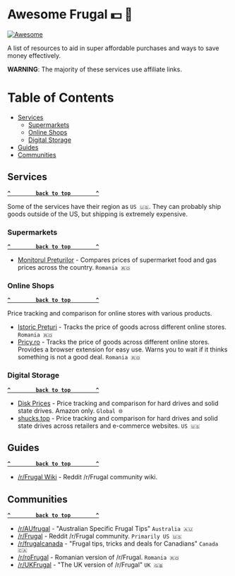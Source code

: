 # Awesome Frugal 💵 🤑 <!-- omit in toc -->

[![Awesome](https://awesome.re/badge.svg)](https://awesome.re)

A list of resources to aid in super affordable purchases and ways to save money effectively.

**WARNING**: The majority of these services use affiliate links.

# Table of Contents <!-- omit in toc -->
- [Services](#services)
  - [Supermarkets](#supermarkets)
  - [Online Shops](#online-shops)
  - [Digital Storage](#digital-storage)
- [Guides](#guides)
- [Communities](#communities)

## Services

**[`^        back to top        ^`](#)**

Some of the services have their region as `US 🇺🇸`. They can probably ship goods outside of the US, but shipping is extremely expensive.

### Supermarkets

**[`^        back to top        ^`](#)**

- [Monitorul Prețurilor](https://monitorulpreturilor.info/) - Compares prices of supermarket food and gas prices across the country. `Romania 🇷🇴`

### Online Shops

**[`^        back to top        ^`](#)**

Price tracking and comparison for online stores with various products.

- [Istoric Prețuri](https://www.istoric-preturi.info/) - Tracks the price of goods across different online stores. `Romania 🇷🇴`
- [Pricy.ro](https://www.pricy.ro/) - Tracks the price of goods across different online stores. Provides a browser extension for easy use. Warns you to wait if it thinks something is not a good deal. `Romania 🇷🇴`

### Digital Storage

**[`^        back to top        ^`](#)**

- [Disk Prices](https://diskprices.com/) - Price tracking and comparison for hard drives and solid state drives. Amazon only. `Global 🌐`
- [shucks.top](https://shucks.top/) - Price tracking and comparison for hard drives and solid state drives across retailers and e-commerce websites. `US 🇺🇸`

## Guides

**[`^        back to top        ^`](#)**

- [/r/Frugal Wiki](https://www.reddit.com/r/Frugal/wiki/index/) - Reddit /r/Frugal community wiki.

## Communities

**[`^        back to top        ^`](#)**

- [/r/AUfrugal](https://www.reddit.com/r/AUfrugal/) - "Australian Specific Frugal Tips" `Australia 🇦🇺`
- [/r/Frugal](https://www.reddit.com/r/Frugal/wiki/index/) - Reddit /r/Frugal community. `Primarily US 🇺🇸`
- [/r/frugalcanada](https://www.reddit.com/r/frugalcanada/) - "Frugal tips, tricks and deals for Canadians" `Canada 🇨🇦`
- [/r/roFrugal](https://www.reddit.com/r/roFrugal/) - Romanian version of /r/Frugal. `Romania 🇷🇴`
- [/r/UKFrugal](https://www.reddit.com/r/UKFrugal/) - "The UK version of /r/Frugal" `UK 🇬🇧`